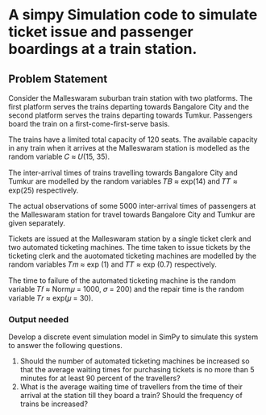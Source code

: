 # A simpy Simulation code to simulate ticket issue and passenger boardings at a train station.

## Problem Statement

Consider the Malleswaram suburban train station with two platforms. The first platform
serves the trains departing towards Bangalore City and the second platform serves the
trains departing towards Tumkur. Passengers board the train on a first-come-first-serve
basis. 

The trains have a limited total capacity of 120 seats. The available capacity in
any train when it arrives at the Malleswaram station is modelled as the random variable
𝐶 ≈ 𝑈(15, 35). 

The inter-arrival times of trains travelling towards Bangalore City and
Tumkur are modelled by the random variables 𝑇𝐵 ≈ exp(14) and 𝑇𝑇 ≈ exp(25) respectively.

The actual observations of some 5000 inter-arrival times of passengers at the Malleswaram
station for travel towards Bangalore City and Tumkur are given separately.

Tickets are issued at the Malleswaram station by a single ticket clerk and two automated
ticketing machines. The time taken to issue tickets by the ticketing clerk and the auotomated 
ticketing machines are modelled by the random variables 𝑇𝑚 ≈ exp (1) and
𝑇𝑇 ≈ exp (0.7) respectively. 

The time to failure of the automated ticketing machine is
the random variable 𝑇𝑓 ≈ Norm𝜇 = 1000, 𝜎 = 200) and the repair time is the random
variable 𝑇𝑟 ≈ exp(𝜇 = 30).

### Output needed 
Develop a discrete event simulation model in SimPy to simulate this system to answer the
following questions.

1. Should the number of automated ticketing machines be increased so that the average
waiting times for purchasing tickets is no more than 5 minutes for at least 90 percent
of the travellers?
2. What is the average waiting time of travellers from the time of their arrival at the
station till they board a train? Should the frequency of trains be increased?
